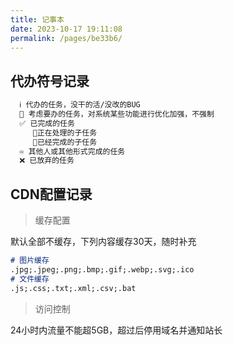 ```yaml
---
title: 记事本
date: 2023-10-17 19:11:08
permalink: /pages/be33b6/
---
```


## 代办符号记录 

```latex
  ℹ 代办的任务，没干的活/没改的BUG
  🚩 考虑要办的任务，对系统某些功能进行优化加强，不强制
  ✅ 已完成的任务
     🔻正在处理的子任务
     🔹已经完成的子任务
  ♾ 其他人或其他形式完成的任务
  ❌ 已放弃的任务
```



## CDN配置记录

> 缓存配置

默认全部不缓存，下列内容缓存30天，随时补充

```markdown
# 图片缓存
.jpg;.jpeg;.png;.bmp;.gif;.webp;.svg;.ico
# 文件缓存
.js;.css;.txt;.xml;.csv;.bat
```

> 访问控制

24小时内流量不能超5GB，超过后停用域名并通知站长

